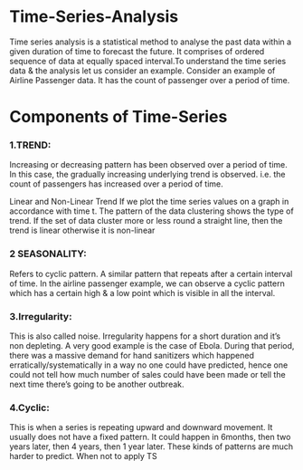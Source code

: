 # Time-Series-Analysis

Time series analysis is a statistical method to analyse the past data within a given duration of time to forecast the future. It comprises of ordered sequence of data at equally spaced interval.To understand the time series data & the analysis let us consider an example. Consider an example of Airline Passenger data. It has the count of passenger over a period of time.

# Components of Time-Series

### 1.TREND: 
Increasing or decreasing pattern has been observed over a period of time. In this case, the gradually increasing underlying trend is observed. i.e. the count of passengers has increased over a period of time.

Linear and Non-Linear Trend
If we plot the time series values on a graph in accordance with time t. The pattern of the data clustering shows the type of trend. If the set of data cluster more or less round a straight line, then the trend is linear otherwise it is non-linear

### 2 SEASONALITY:
Refers to cyclic pattern. A similar pattern that repeats after a certain interval of time. In the airline passenger example, we can observe a cyclic pattern which has a certain high & a low point which is visible in all the interval.

### 3.Irregularity: 
This is also called noise. Irregularity happens for a short duration and it’s non depleting. A very good example is the case of Ebola. During that period, there was a massive demand for hand sanitizers which happened erratically/systematically in a way no one could have predicted, hence one could not tell how much number of sales could have been made or tell the next time there’s going to be another outbreak.

### 4.Cyclic: 
This is when a series is repeating upward and downward movement. It usually does not have a fixed pattern. It could happen in 6months, then two years later, then 4 years, then 1 year later. These kinds of patterns are much harder to predict.
When not to apply TS


